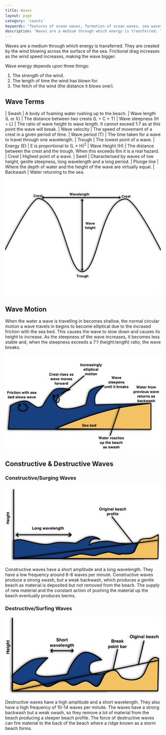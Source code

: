 ```yaml
---
title: Waves
layout: page
category: 'coasts'
keywords: "features of ocean waves, formation of ocean waves, sea waves, the fetch of a wave"
description: "Waves are a medium through which energy is transferred. They are created by the wind blowing across the surface of the sea and are a key player in the process of eroding and shaping coasts"
---
```

Waves are a medium through which energy is transferred. They are created by the wind blowing across the surface of the sea. Frictional drag increases as the wind speed increases, making the wave bigger. 

Wave energy depends upon three things:

1. The strength of the wind.
2. The length of time the wind has blown for. 
3. The fetch of the wind (the distance it blows over).

## Wave Terms

| Swash | A body of foaming water rushing up to the beach.
| Wave length (L or ƛ) | The distance between two crests (L = C × T)
| Wave steepness (H ÷ L) | The ratio of wave height to wave length. It cannot exceed 1:7 as at this point the wave will break.
| Wave velocity | The speed of movement of a crest in a given period of time. 
| Wave period (T) | The time taken for a wave to travel through one wavelength.
| Trough | The lowest point of a wave.
| Energy (E) | E is proportional to (L × H)<sup>2</sup>
| Wave Height (H) | The distance between the crest and the trough. When this exceeds 6m it is a real hazard. 
| Crest | Highest point of a wave.
| Swell | Characterised by waves of low height, gentle steepness, long wavelength and a long period. 
| Plunge line | Where the depth of water and the height of the wave are virtually equal. 
| Backwash | Water returning to the sea. 

![A diagram of a wave](/Images/coasts/2waves/waveDiagram.png)

## Wave Motion

When the water a wave is travelling in becomes shallow, the normal circular motion a wave travels in begins to become elliptical due to the incrased friction with the sea bed. This causes the wave to slow down and causes its height to increase. As the steepness of the wave increases, it becomes less stable and, when the steepness exceeds a 7:1 (height:length) ratio, the wave breaks. 

![Diagram of wave motion](/Images/coasts/2waves/waveMotionDiagram.png)

## Constructive & Destructive Waves

### Constructive/Surging Waves

![Diagram of constructive wave](/Images/coasts/2waves/constructiveWaveDiagram.png)

Constructive waves have a short amplitude and a long wavelength. They have a low frequency around 6-8 waves per minute. Constructive waves produce a strong swash, but a weak backwash, which produces a gentle beach as material is deposited but not removed from the beach. The supply of new material and the constant action of pushing the material up the beach eventually produces berms. 

### Destructive/Surfing Waves

![Diagram of destructive wave](/Images/coasts/2waves/destructiveWaveDiagram.png)

Destructive waves have a high amplitude and a short wavelength. They also have a high frequency of 10-14 waves per minute. The waves have a strong backwash but a weak swash, so they remove a lot of material from the beach producing a steeper beach profile. The force of destructive waves can fire material to the back of the beach where a ridge known as a storm beach forms.